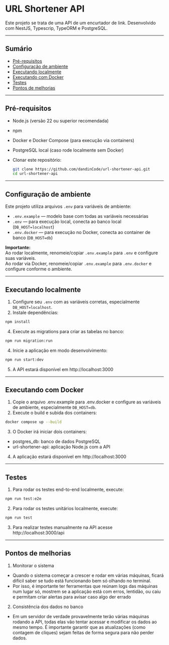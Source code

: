 # URL Shortener API

Este projeto se trata de uma API de um encurtador de link. Desenvolvido com NestJS, Typescrip, TypeORM e PostgreSQL.

---

## Sumário

- [Pré-requisitos](#pré-requisitos)  
- [Configuração de ambiente](#configuração-de-ambiente)  
- [Executando localmente](#executando-localmente)  
- [Executando com Docker](#executando-com-docker)  
- [Testes](#testes)  
- [Pontos de melhorias](#pontos-de-melhorias) 

---

## Pré-requisitos

- Node.js (versão 22 ou superior recomendada)  
- npm
- Docker e Docker Compose (para execução via containers)  
- PostgreSQL local (caso rode localmente sem Docker)  
- Clonar este repositório:

  ```bash
  git clone https://github.com/dandinCode/url-shortener-api.git
  cd url-shortener-api
  ```

---

## Configuração de ambiente

Este projeto utiliza arquivos `.env` para variáveis de ambiente:

- `.env.example` — modelo base com todas as variáveis necessárias  
- `.env` — para execução local, conecta ao banco local (`DB_HOST=localhost`)  
- `.env.docker` — para execução no Docker, conecta ao container de banco (`DB_HOST=db`)  

**Importante:**  
Ao rodar localmente, renomeie/copiar `.env.example` para `.env` e configure suas variáveis.  
Ao rodar via Docker, renomeie/copiar `.env.example` para `.env.docker` e configure conforme o ambiente.

---

## Executando localmente

1. Configure seu `.env` com as variáveis corretas,  especialmente `DB_HOST=localhost`.  
2. Instale dependências:

  ```bash
  npm install
  ```
4. Execute as migrations para criar as tabelas no banco:

  ```bash
  npm run migration:run
  ```

4. Inicie a aplicação em modo desenvolvimento:

  ```bash
  npm run start:dev
  ```

5. A API estará disponível em http://localhost:3000

---

## Executando com Docker

1. Copie o arquivo .env.example para .env.docker e configure as variáveis de ambiente, especialmente `DB_HOST=db`.
2. Execute o build e subida dos containers:
   
  ```bash
  docker compose up --build
  ```

3. O Docker irá iniciar dois containers:
  - postgres_db: banco de dados PostgreSQL
  - url-shortener-api: aplicação Node.js com a API
4. A aplicação estará disponível em http://localhost:3000

---

## Testes

1. Para rodar os testes end-to-end localmente, execute:
 
  ```bash
  npm run test:e2e
  ```
2. Para rodar os testes unitários localmente, execute:
  
  ```bash
  npm run test
  ```
3. Para realizar testes manualmente na API acesse http://localhost:3000/api

---

## Pontos de melhorias

1. Monitorar o sistema
- Quando o sistema começar a crescer e rodar em várias máquinas, ficará difícil saber se tudo está funcionando bem só olhando no terminal.
- Por isso, é importante ter ferramentas que reúnam logs das máquinas num lugar só, mostrem se a aplicação está com erros, lentidão, ou caiu e permitam criar alertas para avisar caso algo der errado
2. Consistência dos dados no banco
- Em um servidor de verdade provavelmente terão várias máquinas rodando a API, todas elas vão tentar acessar e modificar os dados ao mesmo tempo. É importante garantir que as atualizações (como contagem de cliques) sejam feitas de forma segura para não perder dados.  

